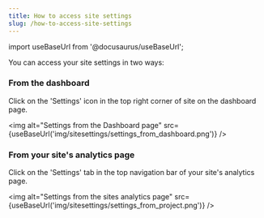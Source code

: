 ```yaml
---
title: How to access site settings
slug: /how-to-access-site-settings
---
```


import useBaseUrl from '@docusaurus/useBaseUrl';

You can access your site settings in two ways:

### From the dashboard
Click on the 'Settings' icon in the top right corner of site on the dashboard page.

<img alt="Settings from the Dashboard page" src={useBaseUrl('img/sitesettings/settings_from_dashboard.png')} />

### From your site's analytics page
Click on the 'Settings' tab in the top navigation bar of your site's analytics page.

<img alt="Settings from the sites analytics page" src={useBaseUrl('img/sitesettings/settings_from_project.png')} />
